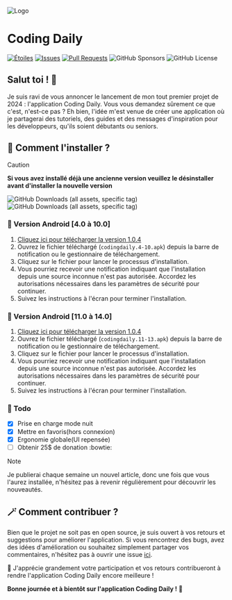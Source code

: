![Logo](https://telegra.ph/file/55d3e74c82ad8a66772d9.jpg)
# Coding Daily
[![Étoiles](https://img.shields.io/github/stars/anonymmouscoder/Coding-Daily)](https://github.com/anonymmouscoder/Coding-Daily/stargazers)
[![Issues](https://img.shields.io/github/issues/anonymmouscoder/Coding-Daily)](https://github.com/anonymmouscoder/Coding-Daily/issues)
[![Pull Requests](https://img.shields.io/github/issues-pr/anonymmouscoder/Coding-Daily)](https://github.com/anonymmouscoder/Coding-Daily/pulls)
![GitHub Sponsors](https://img.shields.io/github/sponsors/anonymmouscoder)
![GitHub License](https://img.shields.io/github/license/anonymmouscoder/Coding-Daily)

## Salut toi ! 👋
Je suis ravi de vous annoncer le lancement de mon tout premier projet de 2024 : l'application Coding Daily. 
Vous vous demandez sûrement ce que c'est, n'est-ce pas ? Eh bien, l'idée m'est venue de créer une application où je partagerai des tutoriels, des guides et des messages d'inspiration pour les développeurs, qu'ils soient débutants ou seniors.

## 📲 Comment l'installer ?
> [!CAUTION]
> **Si vous avez installé déjà une ancienne version veuillez le désinstaller avant d'installer la nouvelle version**

![GitHub Downloads (all assets, specific tag)](https://img.shields.io/github/downloads/anonymmouscoder/Coding-Daily/appv4-4-10/total?style=flat-square&label=T%C3%A9l%C3%A9chargements%20Android%20%5B4.0%20%C3%A0%2010.0%5D)
 ![GitHub Downloads (all assets, specific tag)](https://img.shields.io/github/downloads/anonymmouscoder/Coding-Daily/appv4-11-13/total?style=flat-square&label=T%C3%A9l%C3%A9chargements%20Android%20%5B11.0%20%C3%A0%2014.0%5D)


### :iphone: Version Android [4.0 à 10.0]
1. [Cliquez ici pour télécharger la version 1.0.4](https://github.com/anonymmouscoder/Coding-Daily/releases/download/appv4-4-10/codingdaily.4-10.apk) 
2. Ouvrez le fichier téléchargé (`codingdaily.4-10.apk`) depuis la barre de notification ou le gestionnaire de téléchargement.
3. Cliquez sur le fichier pour lancer le processus d'installation.
4. Vous pourriez recevoir une notification indiquant que l'installation depuis une source inconnue n'est pas autorisée. Accordez les autorisations nécessaires dans les paramètres de sécurité pour continuer.
5. Suivez les instructions à l'écran pour terminer l'installation.

### :iphone: Version Android [11.0 à 14.0]
1. [Cliquez ici pour télécharger la version 1.0.4](https://github.com/anonymmouscoder/Coding-Daily/releases/download/appv4-11-13/codingdaily10-13.apk)
2. Ouvrez le fichier téléchargé (`codingdaily.11-13.apk`) depuis la barre de notification ou le gestionnaire de téléchargement.
3. Cliquez sur le fichier pour lancer le processus d'installation.
4. Vous pourriez recevoir une notification indiquant que l'installation depuis une source inconnue n'est pas autorisée. Accordez les autorisations nécessaires dans les paramètres de sécurité pour continuer.
5. Suivez les instructions à l'écran pour terminer l'installation.

### :dizzy: Todo
- [x] Prise en charge mode nuit
- [x] Mettre en favoris(hors connexion)
- [x] Ergonomie globale(UI repensée)
- [ ] Obtenir 25$ de donation :bowtie:

> [!NOTE]
> Je publierai chaque semaine un nouvel article, donc une fois que vous l'aurez installée, n'hésitez pas à revenir régulièrement pour découvrir les nouveautés.

## 🪄 Comment contribuer ?

Bien que le projet ne soit pas en open source, je suis ouvert à vos retours et suggestions pour améliorer l'application. Si vous rencontrez des bugs, avez des idées d'amélioration ou souhaitez simplement partager vos commentaires, n'hésitez pas à ouvrir une issue [ici](https://github.com/anonymmouscoder/Coding-Daily/issues).

🤗 J'apprécie grandement votre participation et vos retours contribueront à rendre l'application Coding Daily encore meilleure !

**Bonne journée et à bientôt sur l'application Coding Daily !** 🌟
